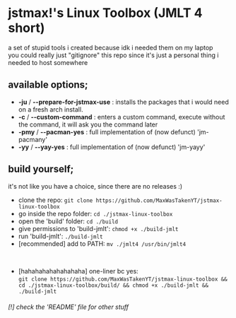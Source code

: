 # jstmax!'s Linux Toolbox (JMLT 4 short)
a set of stupid tools i created because idk i needed them on my laptop \
you could really just "gitignore" this repo since it's just a personal thing i needed to host somewhere

## available options;
* **-ju** / **--prepare-for-jstmax-use** : installs the packages that i would need on a fresh arch install.
* **-c** / **--custom-command** : enters a custom command, execute without the command, it will ask you the command later
* **-pmy** / **--pacman-yes** : full implementation of (now defunct) 'jm-pacmany'
* **-yy** / **--yay-yes** : full implementation of (now defunct) 'jm-yayy'

## build yourself;
it's not like you have a choice, since there are no releases :)
* clone the repo: `git clone https://github.com/MaxWasTakenYT/jstmax-linux-toolbox`
* go inside the repo folder: `cd ./jstmax-linux-toolbox`
* open the 'build' folder: `cd ./build`
* give permissions to 'build-jmlt': `chmod +x ./build-jmlt`
* run 'build-jmlt': `./build-jmlt`
* [recommended] add to PATH: `mv ./jmlt4 /usr/bin/jmlt4`

&nbsp;
* [hahahahahahahahaha] one-liner bc yes: \
`git clone https://github.com/MaxWasTakenYT/jstmax-linux-toolbox && cd ./jstmax-linux-toolbox/build/ && chmod +x ./build-jmlt && ./build-jmlt`
###### [!] check the 'README' file for other stuff
